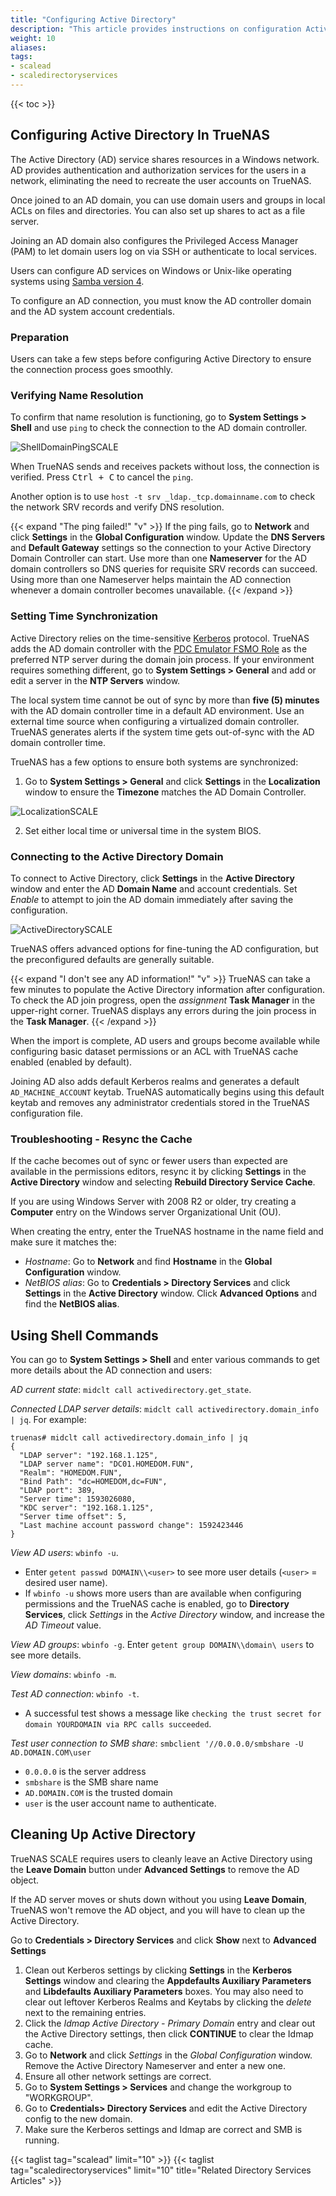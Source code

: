 ```yaml
---
title: "Configuring Active Directory"
description: "This article provides instructions on configuration Active Directory in SCALE."
weight: 10
aliases:
tags:
- scalead
- scaledirectoryservices
---
```



{{< toc >}}


## Configuring Active Directory In TrueNAS

The Active Directory (AD) service shares resources in a Windows network.
AD provides authentication and authorization services for the users in a network, eliminating the need to recreate the user accounts on TrueNAS.

Once joined to an AD domain, you can use domain users and groups in local ACLs on files and directories. 
You can also set up shares to act as a file server.

Joining an AD domain also configures the Privileged Access Manager (PAM) to let domain users log on via SSH or authenticate to local services.

Users can configure AD services on Windows or Unix-like operating systems using [Samba version 4](https://wiki.samba.org/index.php/Setting_up_Samba_as_an_Active_Directory_Domain_Controller#Provisioning_a_Samba_Active_Directory).

To configure an AD connection, you must know the AD controller domain and the AD system account credentials.

### Preparation

Users can take a few steps before configuring Active Directory to ensure the connection process goes smoothly.

### Verifying Name Resolution

To confirm that name resolution is functioning, go to **System Settings > Shell** and use `ping` to check the connection to the AD domain controller.

![ShellDomainPingSCALE](/images/SCALE/ShellDomainPingSCALE.png "Pinging a Domain Controller")

When TrueNAS sends and receives packets without loss, the connection is verified. Press <kbd>Ctrl + C</kbd> to cancel the `ping`.

Another option is to use `host -t srv _ldap._tcp.domainname.com` to check the network SRV records and verify DNS resolution.

{{< expand "The ping failed!" "v" >}}
If the ping fails, go to **Network** and click **Settings** in the **Global Configuration** window. Update the **DNS Servers** and **Default Gateway** settings so the connection to your Active Directory Domain Controller can start.
Use more than one **Nameserver** for the AD domain controllers so DNS queries for requisite SRV records can succeed.
Using more than one Nameserver helps maintain the AD connection whenever a domain controller becomes unavailable.
{{< /expand >}}

### Setting Time Synchronization

Active Directory relies on the time-sensitive [Kerberos](https://tools.ietf.org/html/rfc1510) protocol.
TrueNAS adds the AD domain controller with the [PDC Emulator FSMO Role](https://support.microsoft.com/en-us/help/197132/active-directory-fsmo-roles-in-windows) as the preferred NTP server during the domain join process. 
If your environment requires something different, go to **System Settings > General** and add or edit a server in the **NTP Servers** window.

The local system time cannot be out of sync by more than **five (5) minutes** with the AD domain controller time in a default AD environment.
Use an external time source when configuring a virtualized domain controller.
TrueNAS generates alerts if the system time gets out-of-sync with the AD domain controller time.

TrueNAS has a few options to ensure both systems are synchronized:

1. Go to **System Settings > General** and click **Settings** in the **Localization** window to ensure the **Timezone** matches the AD Domain Controller.

![LocalizationSCALE](/images/SCALE/LocalizationSCALE.png "Timezone Options")

2. Set either local time or universal time in the system BIOS.

### Connecting to the Active Directory Domain

To connect to Active Directory, click **Settings** in the **Active Directory** window and enter the AD **Domain Name** and account credentials.
Set *Enable* to attempt to join the AD domain immediately after saving the configuration.

![ActiveDirectorySCALE](/images/SCALE/ActiveDirectorySCALE.png "Active Directory Form")

TrueNAS offers advanced options for fine-tuning the AD configuration, but the preconfigured defaults are generally suitable.

{{< expand "I don't see any AD information!" "v" >}}
TrueNAS can take a few minutes to populate the Active Directory information after configuration. 
To check the AD join progress, open the <i class="material-icons" aria-hidden="true" title="Assignment">assignment</i> **Task Manager** in the upper-right corner.
TrueNAS displays any errors during the join process in the **Task Manager**.
{{< /expand >}}

When the import is complete, AD users and groups become available while configuring basic dataset permissions or an ACL with TrueNAS cache enabled (enabled by default).

Joining AD also adds default Kerberos realms and generates a default `AD_MACHINE_ACCOUNT` keytab.
TrueNAS automatically begins using this default keytab and removes any administrator credentials stored in the TrueNAS configuration file.

### Troubleshooting - Resync the Cache
If the cache becomes out of sync or fewer users than expected are available in the permissions editors, resync it by clicking **Settings** in the **Active Directory** window and selecting **Rebuild Directory Service Cache**.

If you are using Windows Server with 2008 R2 or older, try creating a **Computer** entry on the Windows server Organizational Unit (OU).

When creating the entry, enter the TrueNAS hostname in the name field and make sure it matches the:

* *Hostname*: Go to **Network** and find **Hostname** in the **Global Configuration** window.
* *NetBIOS alias*: Go to **Credentials > Directory Services** and click **Settings** in the **Active Directory** window. Click **Advanced Options** and find the **NetBIOS alias**.

## Using Shell Commands

You can go to **System Settings > Shell** and enter various commands to get more details about the AD connection and users:

*AD current state*: `midclt call activedirectory.get_state`.

*Connected LDAP server details*: `midclt call activedirectory.domain_info | jq`. For example:
  ```
  truenas# midclt call activedirectory.domain_info | jq
  {
    "LDAP server": "192.168.1.125",
    "LDAP server name": "DC01.HOMEDOM.FUN",
    "Realm": "HOMEDOM.FUN",
    "Bind Path": "dc=HOMEDOM,dc=FUN",
    "LDAP port": 389,
    "Server time": 1593026080,
    "KDC server": "192.168.1.125",
    "Server time offset": 5,
    "Last machine account password change": 1592423446
  }
  ```

*View AD users*: `wbinfo -u`.
* Enter `getent passwd DOMAIN\\<user>` to see more user details (`<user>` = desired user name).
* If `wbinfo -u` shows more users than are available when configuring permissions and the TrueNAS cache is enabled, go to **Directory Services**, click *Settings* in the *Active Directory* window, and increase the *AD Timeout* value.

*View AD groups*: `wbinfo -g`. Enter `getent group DOMAIN\\domain\ users` to see more details.

*View domains*: `wbinfo -m`.

*Test AD connection*: `wbinfo -t`. 
* A successful test shows a message like `checking the trust secret for domain YOURDOMAIN via RPC calls succeeded`.

*Test user connection to SMB share*: `smbclient '//0.0.0.0/smbshare -U AD.DOMAIN.COM\user`
* `0.0.0.0` is the server address 
* `smbshare` is the SMB share name 
* `AD.DOMAIN.COM` is the trusted domain
* `user` is the user account name to authenticate.


## Cleaning Up Active Directory
TrueNAS SCALE requires users to cleanly leave an Active Directory using the **Leave Domain** button under **Advanced Settings** to remove the AD object. 

If the AD server moves or shuts down without you using **Leave Domain**, TrueNAS won't remove the AD object, and you will have to clean up the Active Directory.

Go to **Credentials > Directory Services** and click **Show** next to **Advanced Settings**

1. Clean out Kerberos settings by clicking **Settings** in the **Kerberos Settings** window and clearing the **Appdefaults Auxiliary Parameters** and **Libdefaults Auxiliary Parameters** boxes. You may also need to clear out leftover Kerberos Realms and Keytabs by clicking the <i class="material-icons" aria-hidden="true">delete</i> next to the remaining entries.
2. Click the *Idmap* *Active Directory - Primary Domain* entry and clear out the Active Directory settings, then click **CONTINUE** to clear the Idmap cache.
3. Go to **Network** and click *Settings* in the *Global Configuration* window. Remove the Active Directory Nameserver and enter a new one.
4. Ensure all other network settings are correct.
5. Go to **System Settings > Services** and change the workgroup to "WORKGROUP".
6. Go to **Credentials> Directory Services** and edit the Active Directory config to the new domain.
7. Make sure the Kerberos settings and Idmap are correct and SMB is running.

{{< taglist tag="scalead" limit="10" >}}
{{< taglist tag="scaledirectoryservices" limit="10" title="Related Directory Services Articles" >}}
